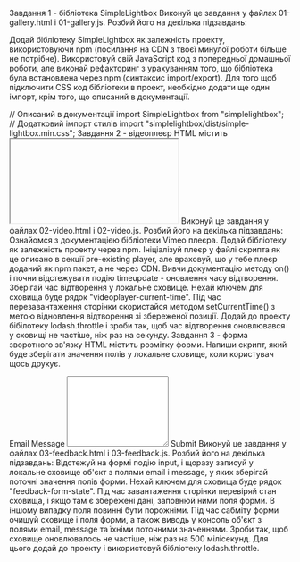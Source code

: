 Завдання 1 - бібліотека SimpleLightbox Виконуй це завдання у файлах 01-gallery.html і 01-gallery.js. Розбий його на декілька підзавдань:

Додай бібліотеку SimpleLightbox як залежність проекту, використовуючи npm (посилання на CDN з твоєї минулої роботи більше не потрібне). Використовуй свій JavaScript код з попередньої домашньої роботи, але виконай рефакторинг з урахуванням того, що бібліотека була встановлена через npm (синтаксис import/export). Для того щоб підключити CSS код бібліотеки в проект, необхідно додати ще один імпорт, крім того, що описаний в документації.

// Описаний в документації import SimpleLightbox from "simplelightbox"; // Додатковий імпорт стилів import "simplelightbox/dist/simple-lightbox.min.css"; Завдання 2 - відеоплеєр HTML містить <iframe> з відео для Vimeo плеєра. Напиши скрипт, який буде зберігати поточний час відтворення відео у локальне сховище і, після перезавантаження сторінки, продовжувати відтворювати відео з цього часу.

<iframe id="vimeo-player" src="https://player.vimeo.com/video/236203659" width="640" height="360" frameborder="0" allowfullscreen allow="autoplay; encrypted-media" ></iframe> Виконуй це завдання у файлах 02-video.html і 02-video.js. Розбий його на декілька підзавдань:
Ознайомся з документацією бібліотеки Vimeo плеєра. Додай бібліотеку як залежність проекту через npm. Ініціалізуй плеєр у файлі скрипта як це описано в секції pre-existing player, але враховуй, що у тебе плеєр доданий як npm пакет, а не через CDN. Вивчи документацію методу on() і почни відстежувати подію timeupdate - оновлення часу відтворення. Зберігай час відтворення у локальне сховище. Нехай ключем для сховища буде рядок "videoplayer-current-time". Під час перезавантаження сторінки скористайся методом setCurrentTime() з метою відновлення відтворення зі збереженої позиції. Додай до проекту бібілотеку lodash.throttle і зроби так, щоб час відтворення оновлювався у сховищі не частіше, ніж раз на секунду. Завдання 3 - форма зворотного зв'язку HTML містить розмітку форми. Напиши скрипт, який буде зберігати значення полів у локальне сховище, коли користувач щось друкує.

Email Message <textarea name="message" rows="8"></textarea> Submit Виконуй це завдання у файлах 03-feedback.html і 03-feedback.js. Розбий його на декілька підзавдань:
Відстежуй на формі подію input, і щоразу записуй у локальне сховище об'єкт з полями email і message, у яких зберігай поточні значення полів форми. Нехай ключем для сховища буде рядок "feedback-form-state". Під час завантаження сторінки перевіряй стан сховища, і якщо там є збережені дані, заповнюй ними поля форми. В іншому випадку поля повинні бути порожніми. Під час сабміту форми очищуй сховище і поля форми, а також виводь у консоль об'єкт з полями email, message та їхніми поточними значеннями. Зроби так, щоб сховище оновлювалось не частіше, ніж раз на 500 мілісекунд. Для цього додай до проекту і використовуй бібліотеку lodash.throttle.

